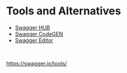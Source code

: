 # Tools and Alternatives

- [Swagger HUB](https://swagger.io/tools/swaggerhub/)
- [Swagger CodeGEN](https://swagger.io/tools/swagger-codegen/)
- [Swagger Editor](https://editor.swagger.io/)

<br>

https://swagger.io/tools/

